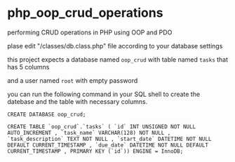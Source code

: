 # php_oop_crud_operations
performing CRUD operations in PHP using OOP and PDO 

plase edit "/classes/db.class.php" file according to your database settings

this project expects a database named ```oop_crud``` with table named ```tasks``` that has 5 columns

and a user named ```root``` with empty password

you can run the following command in your SQL shell to create the datebase and the table with necessary columns.

```
CREATE DATABASE oop_crud;
```

```
CREATE TABLE `oop_crud`.`tasks` ( `id` INT UNSIGNED NOT NULL AUTO_INCREMENT , `task_name` VARCHAR(128) NOT NULL , `task_description` TEXT NOT NULL , `start_date` DATETIME NOT NULL DEFAULT CURRENT_TIMESTAMP , `due_date` DATETIME NOT NULL DEFAULT CURRENT_TIMESTAMP , PRIMARY KEY (`id`)) ENGINE = InnoDB;
```
